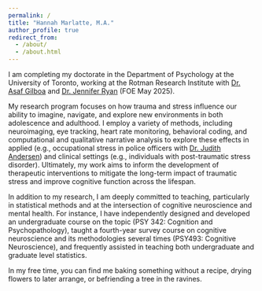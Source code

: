 ```yaml
---
permalink: /
title: "Hannah Marlatte, M.A."
author_profile: true
redirect_from: 
  - /about/
  - /about.html
---
```


I am completing my doctorate in the Department of Psychology at the University of Toronto, working at the Rotman Research Institute with [Dr. Asaf Gilboa](https://www.gilboalab.ca) and [Dr. Jennifer Ryan](https://drjenryan.com) (FOE May 2025). 

My research program focuses on how trauma and stress influence our ability to imagine, navigate, and explore new environments in both adolescence and adulthood. I employ a variety of methods, including neuroimaging, eye tracking, heart rate monitoring, behavioral coding, and computational and qualitative narrative analysis to explore these effects in applied (e.g., occupational stress in police officers with [Dr. Judith Andersen](https://www.hartlab.net)) and clinical settings (e.g., individuals with post-traumatic stress disorder). Ultimately, my work aims to inform the development of therapeutic interventions to mitigate the long-term impact of traumatic stress and improve cognitive function across the lifespan. 

In addition to my research, I am deeply committed to teaching, particularly in statistical methods and at the intersection of cognitive neuroscience and mental health. For instance, I have independently designed and developed an undergraduate course on the topic (PSY 342: Cognition and Psychopathology), taught a fourth-year survey course on cognitive neuroscience and its methodologies several times (PSY493: Cognitive Neuroscience), and frequently assisted in teaching both undergraduate and graduate level statistics. 

In my free time, you can find me baking something without a recipe, drying flowers to later arrange, or befriending a tree in the ravines. 
